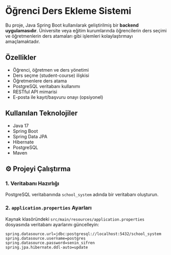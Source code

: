 # Öğrenci Ders Ekleme Sistemi

Bu proje, Java Spring Boot kullanılarak geliştirilmiş bir **backend uygulamasıdır**. Üniversite veya eğitim kurumlarında öğrencilerin ders seçimi ve öğretmenlerin ders atamaları gibi işlemleri kolaylaştırmayı amaçlamaktadır.

##  Özellikler

- Öğrenci, öğretmen ve ders yönetimi
- Ders seçme (student-course) ilişkisi
- Öğretmenlere ders atama
- PostgreSQL veritabanı kullanımı
- RESTful API mimarisi
- E-posta ile kayıt/başvuru onayı (opsiyonel)

##  Kullanılan Teknolojiler

- Java 17
- Spring Boot
- Spring Data JPA
- Hibernate
- PostgreSQL
- Maven

## ⚙ Projeyi Çalıştırma

### 1. Veritabanı Hazırlığı

PostgreSQL veritabanında `school_system` adında bir veritabanı oluşturun.

### 2. `application.properties` Ayarları

Kaynak klasöründeki `src/main/resources/application.properties` dosyasında veritabanı ayarlarını güncelleyin:

```properties
spring.datasource.url=jdbc:postgresql://localhost:5432/school_system
spring.datasource.username=postgres
spring.datasource.password=senin_sifren
spring.jpa.hibernate.ddl-auto=update
